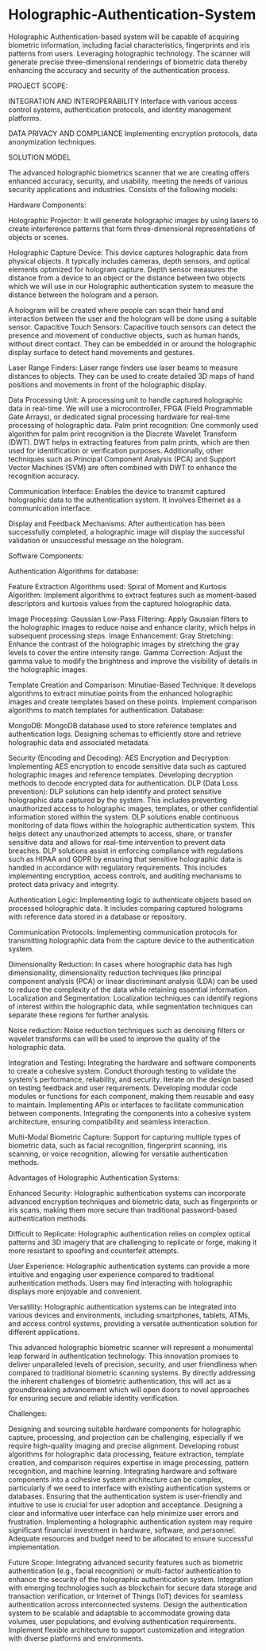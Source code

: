# Holographic-Authentication-System

Holographic Authentication-based system will be capable of acquiring biometric information, including facial characteristics, fingerprints and iris patterns from users. Leveraging holographic technology. The scanner will generate precise three-dimensional renderings of biometric data thereby enhancing the accuracy and security of the authentication process.

PROJECT SCOPE:

INTEGRATION AND INTEROPERABILITY
Interface with various access control systems, authentication protocols, and identity management platforms.

DATA PRIVACY AND COMPLIANCE
Implementing encryption protocols, data anonymization techniques.

SOLUTION MODEL

The advanced holographic biometrics scanner that we are creating offers enhanced accuracy, security, and usability, meeting the needs of various security applications and industries. Consists of the following models:

Hardware Components:

Holographic Projector: It will generate holographic images by using lasers to create interference patterns that form three-dimensional representations of objects or scenes.

Holographic Capture Device: This device captures holographic data from physical objects. It typically includes cameras, depth sensors, and optical elements optimized for hologram capture.
Depth sensor measures the distance from a device to an object or the distance between two objects which we will use in our Holographic authentication system to measure the distance between the hologram and a person.

A hologram will be created where people can scan their hand and interaction between the user and the hologram will be done using a suitable sensor. 
Capacitive Touch Sensors: Capacitive touch sensors can detect the presence and movement of conductive objects, such as human hands, without direct contact. They can be embedded in or around the holographic display surface to detect hand movements and gestures.

Laser Range Finders: Laser range finders use laser beams to measure distances to objects. They can be used to create detailed 3D maps of hand positions and movements in front of the holographic display.

Data Processing Unit: A processing unit to handle captured holographic data in real-time. We will use a microcontroller, FPGA (Field Programmable Gate Arrays), or dedicated signal processing hardware for real-time processing of holographic data. 
Palm print recognition:
One commonly used algorithm for palm print recognition is the Discrete Wavelet Transform (DWT). DWT helps in extracting features from palm prints, which are then used for identification or verification purposes. Additionally, other techniques such as Principal Component Analysis (PCA) and Support Vector Machines (SVM) are often combined with DWT to enhance the recognition accuracy.

Communication Interface: Enables the device to transmit captured holographic data to the authentication system. It involves Ethernet as a communication interface.

Display and Feedback Mechanisms: After authentication has been successfully completed, a holographic image will display the successful validation or unsuccessful message on the hologram.

Software Components:

Authentication Algorithms for database:

Feature Extraction Algorithms used:
Spiral of Moment and Kurtosis Algorithm: Implement algorithms to extract features such as moment-based descriptors and kurtosis values from the captured holographic data.

Image Processing:
Gaussian Low-Pass Filtering: Apply Gaussian filters to the holographic images to reduce noise and enhance clarity, which helps in subsequent processing steps.
Image Enhancement:
Gray Stretching: Enhance the contrast of the holographic images by stretching the gray levels to cover the entire intensity range.
Gamma Correction: Adjust the gamma value to modify the brightness and improve the visibility of details in the holographic images.

Template Creation and Comparison:
Minutiae-Based Technique: It develops algorithms to extract minutiae points from the enhanced holographic images and create templates based on these points. Implement comparison algorithms to match templates for authentication.
Database:

MongoDB: MongoDB database used to store reference templates and authentication logs. Designing schemas to efficiently store and retrieve holographic data and associated metadata.

Security (Encoding and Decoding):
AES Encryption and Decryption: Implementing AES encryption to encode sensitive data such as captured holographic images and reference templates. Developing decryption methods to decode encrypted data for authentication.
DLP (Data Loss prevention): DLP solutions can help identify and protect sensitive holographic data captured by the system. This includes preventing unauthorized access to holographic images, templates, or other confidential information stored within the system. DLP solutions enable continuous monitoring of data flows within the holographic authentication system. This helps detect any unauthorized attempts to access, share, or transfer sensitive data and allows for real-time intervention to prevent data breaches. DLP solutions assist in enforcing compliance with regulations such as HIPAA and GDPR by ensuring that sensitive holographic data is handled in accordance with regulatory requirements. This includes implementing encryption, access controls, and auditing mechanisms to protect data privacy and integrity.

Authentication Logic: Implementing logic to authenticate objects based on processed holographic data. It includes comparing captured holograms with reference data stored in a database or repository.

Communication Protocols: Implementing communication protocols for transmitting holographic data from the capture device to the authentication system. 

Dimensionality Reduction: In cases where holographic data has high dimensionality, dimensionality reduction techniques like principal component analysis (PCA) or linear discriminant analysis (LDA) can be used to reduce the complexity of the data while retaining essential information.
Localization and Segmentation: Localization techniques can identify regions of interest within the holographic data, while segmentation techniques can separate these regions for further analysis. 

Noise reduction: Noise reduction techniques such as denoising filters or wavelet transforms can will be used to improve the quality of the holographic data.

Integration and Testing:
Integrating the hardware and software components to create a cohesive system.
Conduct thorough testing to validate the system's performance, reliability, and security.
Iterate on the design based on testing feedback and user requirements.
Developing modular code modules or functions for each component, making them reusable and easy to maintain.
Implementing APIs or interfaces to facilitate communication between components.
Integrating the components into a cohesive system architecture, ensuring compatibility and seamless interaction.

Multi-Modal Biometric Capture: Support for capturing multiple types of biometric data, such as facial recognition, fingerprint scanning, iris scanning, or voice recognition, allowing for versatile authentication methods.

Advantages of Holographic Authentication Systems:

Enhanced Security: Holographic authentication systems can incorporate advanced encryption techniques and biometric data, such as fingerprints or iris scans, making them more secure than traditional password-based authentication methods.

Difficult to Replicate: Holographic authentication relies on complex optical patterns and 3D imagery that are challenging to replicate or forge, making it more resistant to spoofing and counterfeit attempts.

User Experience: Holographic authentication systems can provide a more intuitive and engaging user experience compared to traditional authentication methods. Users may find interacting with holographic displays more enjoyable and convenient.

Versatility: Holographic authentication systems can be integrated into various devices and environments, including smartphones, tablets, ATMs, and access control systems, providing a versatile authentication solution for different applications.

This advanced holographic biometric scanner will represent a monumental leap forward in authentication technology. This innovation promises to deliver unparalleled levels of precision, security, and user friendliness when compared to traditional biometric scanning systems. By directly addressing the inherent challenges of biometric authentication, this will act as a groundbreaking advancement which will open doors to novel approaches for ensuring secure and reliable identity verification.

Challenges:

Designing and sourcing suitable hardware components for holographic capture, processing, and projection can be challenging, especially if we require high-quality imaging and precise alignment.
Developing robust algorithms for holographic data processing, feature extraction, template creation, and comparison requires expertise in image processing, pattern recognition, and machine learning.
Integrating hardware and software components into a cohesive system architecture can be complex, particularly if we need to interface with existing authentication systems or databases.
Ensuring that the authentication system is user-friendly and intuitive to use is crucial for user adoption and acceptance. Designing a clear and informative user interface can help minimize user errors and frustration.
Implementing a holographic authentication system may require significant financial investment in hardware, software, and personnel. Adequate resources and budget need to be allocated to ensure successful implementation.

Future Scope:
Integrating advanced security features such as biometric authentication (e.g., facial recognition) or multi-factor authentication to enhance the security of the holographic authentication system. 
Integration with emerging technologies such as blockchain for secure data storage and transaction verification, or Internet of Things (IoT) devices for seamless authentication across interconnected systems.
Design the authentication system to be scalable and adaptable to accommodate growing data volumes, user populations, and evolving authentication requirements. Implement flexible architecture to support customization and integration with diverse platforms and environments.





 

